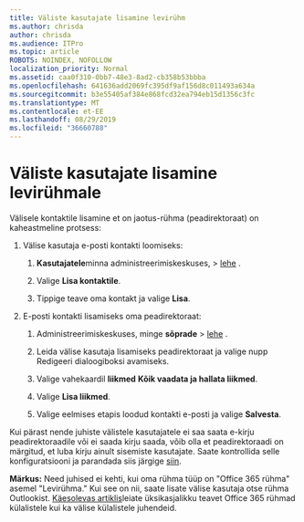 ```yaml
---
title: Väliste kasutajate lisamine levirühm
ms.author: chrisda
author: chrisda
ms.audience: ITPro
ms.topic: article
ROBOTS: NOINDEX, NOFOLLOW
localization_priority: Normal
ms.assetid: caa0f310-0bb7-48e3-8ad2-cb358b53bbba
ms.openlocfilehash: 641636add2069fc395df9af156d8c011493a634a
ms.sourcegitcommit: b3e55405af384e868fcd32ea794eb15d1356c3fc
ms.translationtype: MT
ms.contentlocale: et-EE
ms.lasthandoff: 08/29/2019
ms.locfileid: "36660788"
---
```

# <a name="add-external-users-to-a-distribution-group"></a>Väliste kasutajate lisamine levirühmale

Välisele kontaktile lisamine et on jaotus-rühma (peadirektoraat) on kaheastmeline protsess:
  
1. Välise kasutaja e-posti kontakti loomiseks:
    
    1. **Kasutajatele**minna administreerimiskeskuses, > [lehe](https://admin.microsoft.com/adminportal/home#/Contact) . 
    
    2. Valige **Lisa kontaktile**.
    
    3. Tippige teave oma kontakt ja valige **Lisa**.
    
2. E-posti kontakti lisamiseks oma peadirektoraat:
    
    1. Administreerimiskeskuses, minge **sõprade** > [lehe](https://admin.microsoft.com/adminportal/home#/groups) . 
    
    2. Leida välise kasutaja lisamiseks peadirektoraat ja valige nupp Redigeeri dialoogiboksi avamiseks.
    
    3. Valige vahekaardil **liikmed** **Kõik vaadata ja hallata liikmed**. 
    
    4. Valige **Lisa liikmed**.
    
    5. Valige eelmises etapis loodud kontakti e-posti ja valige **Salvesta**.
    
Kui pärast nende juhiste välistele kasutajatele ei saa saata e-kirju peadirektoraadile või ei saada kirju saada, võib olla et peadirektoraadi on märgitud, et luba kirju ainult sisemiste kasutajate. Saate kontrollida selle konfiguratsiooni ja parandada siis järgige [siin](https://support.office.com/article/Fix-email-delivery-issues-for-error-code-5-7-133-in-Office-365-991abc19-7756-438f-abcb-39f69b80f284.aspx).
  
 **Märkus:** Need juhised ei kehti, kui oma rühma tüüp on "Office 365 rühma" asemel "Levirühma." Kui see on nii, saate lisate välise kasutaja otse rühma Outlookist. [Käesolevas artiklis](https://support.office.com/article/Guest-access-in-Office-365-Groups-bfc7a840-868f-4fd6-a390-f347bf51aff6.aspx)leiate üksikasjalikku teavet Office 365 rühmad külalistele kui ka välise külalistele juhendeid.
  